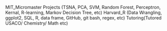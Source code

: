 MIT_Micromaster Projects (TSNA, PCA, SVM, Random Forest, Perceptron, Kernal, R-learning, Markov Decision Tree, etc)
Harvard_R (Data Wrangling, ggplot2, SQL, R, data frame, GitHub, git bash, regex, etc)
Tutoring(Tutored USACO/ Chemistry/ Math etc)
